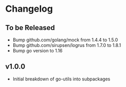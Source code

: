 # Changelog

## To be Released

* Bump github.com/golang/mock from 1.4.4 to 1.5.0
* Bump github.com/sirupsen/logrus from 1.7.0 to 1.8.1
* Bump go version to 1.16

## v1.0.0

* Initial breakdown of go-utils into subpackages

